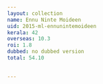 ```yaml
---
layout: collection
name: Ennu Ninte Moideen
uid: 2015-ml-ennunintemoideen
kerala: 42 
overseas: 10.3 
roi: 1.8 
dubbed: no dubbed version
total: 54.10 

      
---
```

